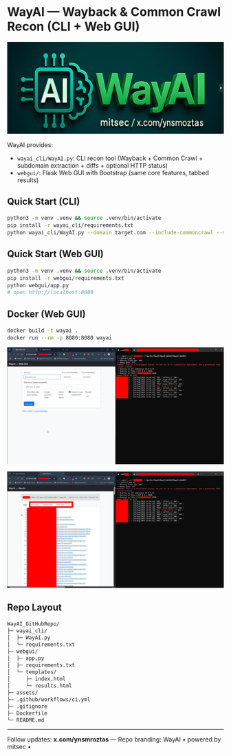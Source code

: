 # WayAI — Wayback & Common Crawl Recon (CLI + Web GUI)


![WayAI Logo](assets/wayai_logo.png)

WayAI provides:
- `wayai_cli/WayAI.py`: CLI recon tool (Wayback + Common Crawl + subdomain extraction + diffs + optional HTTP status)
- `webgui/`: Flask Web GUI with Bootstrap (same core features, tabbed results)

## Quick Start (CLI)
```bash
python3 -m venv .venv && source .venv/bin/activate
pip install -r wayai_cli/requirements.txt
python wayai_cli/WayAI.py --domain target.com --include-commoncrawl --status --scan-subs
```

## Quick Start (Web GUI)
```bash
python3 -m venv .venv && source .venv/bin/activate
pip install -r webgui/requirements.txt
python webgui/app.py
# open http://localhost:8080
```

## Docker (Web GUI)
```bash
docker build -t wayai .
docker run --rm -p 8080:8080 wayai
```

![WayAI Logo](assets/wayai-panel.jpeg)

![WayAI Logo](assets/wayai-results.jpeg)



## Repo Layout
```
WayAI_GitHubRepo/
├─ wayai_cli/
│  ├─ WayAI.py
│  └─ requirements.txt
├─ webgui/
│  ├─ app.py
│  ├─ requirements.txt
│  └─ templates/
│     ├─ index.html
│     └─ results.html
├─ assets/
├─ .github/workflows/ci.yml
├─ .gitignore
├─ Dockerfile
└─ README.md
```

---
Follow updates: **x.com/ynsmroztas** — Repo branding: WayAI  • powered by mitsec •
